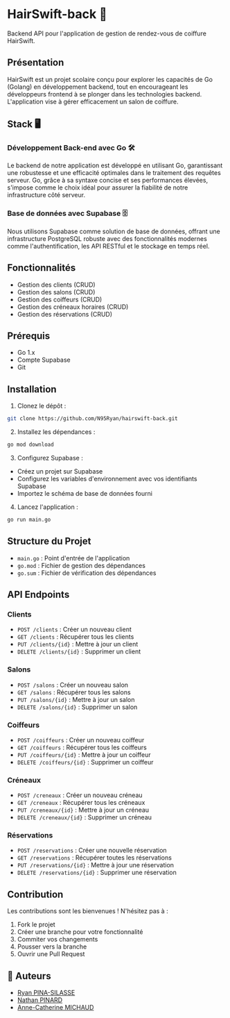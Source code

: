 # HairSwift-back 💈

Backend API pour l'application de gestion de rendez-vous de coiffure HairSwift.

## Présentation

HairSwift est un projet scolaire conçu pour explorer les capacités de Go (Golang) en développement backend, tout en encourageant les développeurs frontend à se plonger dans les technologies backend.
L'application vise à gérer efficacement un salon de coiffure.

## Stack 🖥️

### Développement Back-end avec Go 🛠

Le backend de notre application est développé en utilisant Go, garantissant une robustesse et une efficacité optimales dans le traitement des requêtes serveur.
Go, grâce à sa syntaxe concise et ses performances élevées, s'impose comme le choix idéal pour assurer la fiabilité de notre infrastructure côté serveur.

### Base de données avec Supabase 🗄️

Nous utilisons Supabase comme solution de base de données, offrant une infrastructure PostgreSQL robuste avec des fonctionnalités modernes comme l'authentification, les API RESTful et le stockage en temps réel.

## Fonctionnalités

- Gestion des clients (CRUD)
- Gestion des salons (CRUD)
- Gestion des coiffeurs (CRUD)
- Gestion des créneaux horaires (CRUD)
- Gestion des réservations (CRUD)

## Prérequis

- Go 1.x
- Compte Supabase
- Git

## Installation

1. Clonez le dépôt :

```bash
git clone https://github.com/N95Ryan/hairswift-back.git
```

2. Installez les dépendances :

```bash
go mod download
```

3. Configurez Supabase :

- Créez un projet sur Supabase
- Configurez les variables d'environnement avec vos identifiants Supabase
- Importez le schéma de base de données fourni

4. Lancez l'application :

```bash
go run main.go
```

## Structure du Projet

- `main.go` : Point d'entrée de l'application
- `go.mod` : Fichier de gestion des dépendances
- `go.sum` : Fichier de vérification des dépendances

## API Endpoints

### Clients

- `POST /clients` : Créer un nouveau client
- `GET /clients` : Récupérer tous les clients
- `PUT /clients/{id}` : Mettre à jour un client
- `DELETE /clients/{id}` : Supprimer un client

### Salons

- `POST /salons` : Créer un nouveau salon
- `GET /salons` : Récupérer tous les salons
- `PUT /salons/{id}` : Mettre à jour un salon
- `DELETE /salons/{id}` : Supprimer un salon

### Coiffeurs

- `POST /coiffeurs` : Créer un nouveau coiffeur
- `GET /coiffeurs` : Récupérer tous les coiffeurs
- `PUT /coiffeurs/{id}` : Mettre à jour un coiffeur
- `DELETE /coiffeurs/{id}` : Supprimer un coiffeur

### Créneaux

- `POST /creneaux` : Créer un nouveau créneau
- `GET /creneaux` : Récupérer tous les créneaux
- `PUT /creneaux/{id}` : Mettre à jour un créneau
- `DELETE /creneaux/{id}` : Supprimer un créneau

### Réservations

- `POST /reservations` : Créer une nouvelle réservation
- `GET /reservations` : Récupérer toutes les réservations
- `PUT /reservations/{id}` : Mettre à jour une réservation
- `DELETE /reservations/{id}` : Supprimer une réservation

## Contribution

Les contributions sont les bienvenues ! N'hésitez pas à :

1. Fork le projet
2. Créer une branche pour votre fonctionnalité
3. Commiter vos changements
4. Pousser vers la branche
5. Ouvrir une Pull Request

## 👥 Auteurs

- [Ryan PINA-SILASSE](https://github.com/N95Ryan)
- [Nathan PINARD](https://github.com/YOUGBOY95)
- [Anne-Catherine MICHAUD](https://github.com/annemhd)
